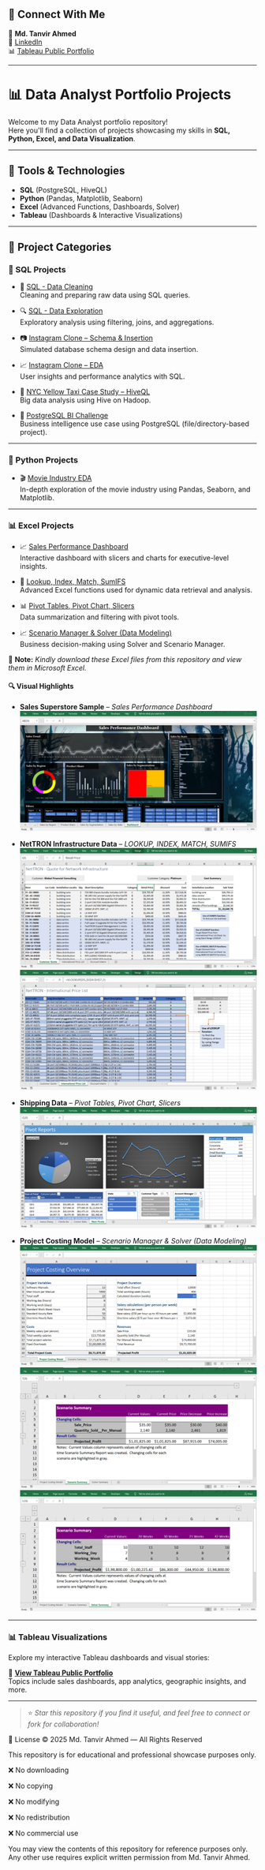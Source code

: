 ## 🔗 Connect With Me

👤 **Md. Tanvir Ahmed**  
📎 [LinkedIn](https://www.linkedin.com/in/mdtanvirahmeddev/)  
📊 [Tableau Public Portfolio](https://public.tableau.com/app/profile/md.tanvir.ahmed8315/vizzes)

---

# 📊 Data Analyst Portfolio Projects

Welcome to my Data Analyst portfolio repository!  
Here you'll find a collection of projects showcasing my skills in **SQL, Python, Excel, and Data Visualization**.

---

## 🔧 Tools & Technologies

- **SQL** (PostgreSQL, HiveQL)
- **Python** (Pandas, Matplotlib, Seaborn)
- **Excel** (Advanced Functions, Dashboards, Solver)
- **Tableau** (Dashboards & Interactive Visualizations)

---

## 📁 Project Categories

### 📌 SQL Projects

- 🧹 [SQL - Data Cleaning](https://github.com/md-ahmed-tanvir/DataAnalystPortfolioProjects/blob/main/SQL%20-%20Data%20Cleaning.sql)  
  Cleaning and preparing raw data using SQL queries.

- 🔍 [SQL - Data Exploration](https://github.com/md-ahmed-tanvir/DataAnalystPortfolioProjects/blob/main/SQL%20-%20Data%20Exploration.sql)  
  Exploratory analysis using filtering, joins, and aggregations.

- 📷 [Instagram Clone – Schema & Insertion](https://github.com/md-ahmed-tanvir/DataAnalystPortfolioProjects/blob/main/Instagram%20Clone%20SQL%20-%20Database%20%26%20Inserting%20Data.sql)  
  Simulated database schema design and data insertion.

- 📈 [Instagram Clone – EDA](https://github.com/md-ahmed-tanvir/DataAnalystPortfolioProjects/blob/main/Instagram%20Clone%20SQL%20-%20Exploratory%20Data%20Analysis.sql)  
  User insights and performance analytics with SQL.

- 🚕 [NYC Yellow Taxi Case Study – HiveQL](https://github.com/md-ahmed-tanvir/DataAnalystPortfolioProjects/blob/main/Hadoop(Hive)%20-%20NYC%20Yellow%20Taxi%20Case%20Study.txt)  
  Big data analysis using Hive on Hadoop.

- 🐘 [PostgreSQL BI Challenge](https://github.com/md-ahmed-tanvir/DataAnalystPortfolioProjects/blob/main/PostgreSQL-BI-CHALLENGE)  
  Business intelligence use case using PostgreSQL (file/directory-based project).

---

### 🐍 Python Projects

- 🎬 [Movie Industry EDA](https://github.com/md-ahmed-tanvir/DataAnalystPortfolioProjects/blob/main/Python%20-%20Movie%20Industry%20EDA%20Project.ipynb)  
  In-depth exploration of the movie industry using Pandas, Seaborn, and Matplotlib.

---

### 📊 Excel Projects

- 📈 [Sales Performance Dashboard](https://github.com/md-ahmed-tanvir/DataAnalystPortfolioProjects/blob/main/Excel%20-%20Sales%20Performance%20Dashboard.xlsx)  
  Interactive dashboard with slicers and charts for executive-level insights.

- 📌 [Lookup, Index, Match, SumIFS](https://github.com/md-ahmed-tanvir/DataAnalystPortfolioProjects/blob/main/Excel%20-%20LOOKUP%2C%20INDEX%2C%20MATCH%2C%20SUMIFS.xlsx)  
  Advanced Excel functions used for dynamic data retrieval and analysis.

- 📊 [Pivot Tables, Pivot Chart, Slicers](https://github.com/md-ahmed-tanvir/DataAnalystPortfolioProjects/blob/main/Excel%20-%20Pivot%20Tables%2C%20Pivot%20Chart%2C%20Slicers.xlsx)  
  Data summarization and filtering with pivot tools.

- 📈 [Scenario Manager & Solver (Data Modeling)](https://github.com/md-ahmed-tanvir/DataAnalystPortfolioProjects/blob/main/Excel%20-%20Scenario%20Manager%2C%20Solver%20(Data%20Modeling).xlsx)  
  Business decision-making using Solver and Scenario Manager.

📎 **Note:** *Kindly download these Excel files from this repository and view them in Microsoft Excel.*

#### 🔍 Visual Highlights

- **Sales Superstore Sample** – *Sales Performance Dashboard*  
  ![Dashboard](visuals/excel/Dashboards.png)

- **NetTRON Infrastructure Data** – *LOOKUP, INDEX, MATCH, SUMIFS*  
  ![Dashboard](visuals/excel/INDEX.png)  
  ![Dashboard](visuals/excel/LOOKUP.png)

- **Shipping Data** – *Pivot Tables, Pivot Chart, Slicers*  
  ![Dashboard](visuals/excel/PivotReports.png)

- **Project Costing Model** – *Scenario Manager & Solver (Data Modeling)*  
  ![Dashboard](visuals/excel/DataModeling.png)  
  ![Dashboard](visuals/excel/Solver.png)  
  ![Dashboard](visuals/excel/ScenarioManager.png)

---

### 📊 Tableau Visualizations

Explore my interactive Tableau dashboards and visual stories:

🔗 **[View Tableau Public Portfolio](https://public.tableau.com/app/profile/md.tanvir.ahmed8315/vizzes)**  
Topics include sales dashboards, app analytics, geographic insights, and more.

---

> ⭐ *Star this repository if you find it useful, and feel free to connect or fork for collaboration!*


📄 License
© 2025 Md. Tanvir Ahmed — All Rights Reserved

This repository is for educational and professional showcase purposes only.

❌ No downloading

❌ No copying

❌ No modifying

❌ No redistribution

❌ No commercial use

You may view the contents of this repository for reference purposes only.
Any other use requires explicit written permission from Md. Tanvir Ahmed.
